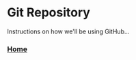 # Git Repository
Instructions on how we'll be using GitHub...

<h3><span style="float:left">
<a href="../index">Home</a></span>